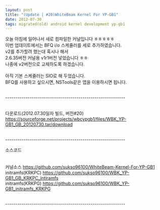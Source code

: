 ```yaml
---
layout: post
title: "(Update | #20)WhiteBeam Kernel For YP-GB1"
date: 2012-07-30
tags: migrated(old) android kernel development yp-gb1
---
```


오늘 아침에 일어나서 새로 컴파일한 커널입니다 ㅎㅎㅎㅎㅎ<br>
이번 업데이트에서는 BFQ i/o 스케쥴러를 세로 추가하였습니다.<br>
v2를 추가할려 했는대 혹시나 해서 <br>
2.6.35버전 커널용 v1r1버전 넣었습니다 ㅎㅎ<br>
나중에 v2버전으로 교체하도록 하겠습니다.<br>
<br>
아직 기본 스케쥴러는 SIO로 해 두었습니다.<br>
BFQ를 사용하고 싶으시면, NSTools같은 앱을 이용하시면 됩니다.<br><br>


-----------------------------------------------------------<br><br>

다운로드(2012.07.30일자 빌드, 버전#20)<br>
https://sourceforge.net/projects/wbcypgb1/files/WBK_YP-GB1_GB_20120730.tar/download<br><br>

-----------------------------------------------------------<br>

소스코드<br><br>
 <br>
커널소스 https://github.com/sukso96100/WhiteBeam-Kernel-For-YP-GB1<br>
initramfs(KRKPC) https://github.com/sukso96100/WBK_YP-GB1_GB_KRKPC_intiramfs<br>
initramfs(KRKPG) https://github.com/sukso96100/WBK_YP-GB1_initramfs_KRKPG<br>
<br>

-----------------------------------------------------------<br>